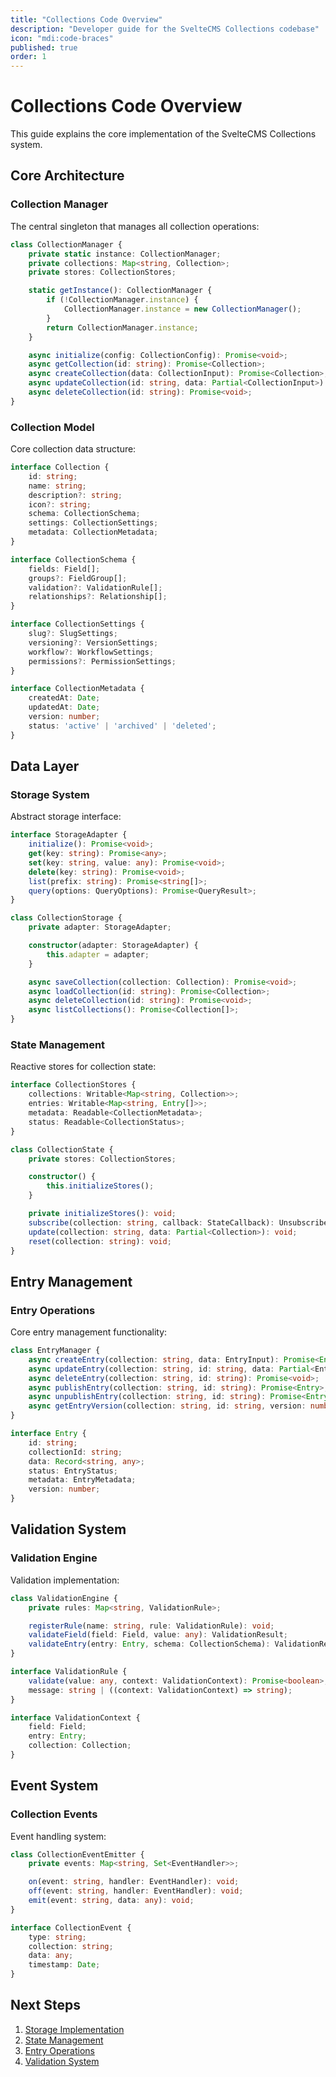 ```yaml
---
title: "Collections Code Overview"
description: "Developer guide for the SvelteCMS Collections codebase"
icon: "mdi:code-braces"
published: true
order: 1
---
```


# Collections Code Overview

This guide explains the core implementation of the SvelteCMS Collections system.

## Core Architecture

### Collection Manager

The central singleton that manages all collection operations:

```typescript
class CollectionManager {
    private static instance: CollectionManager;
    private collections: Map<string, Collection>;
    private stores: CollectionStores;

    static getInstance(): CollectionManager {
        if (!CollectionManager.instance) {
            CollectionManager.instance = new CollectionManager();
        }
        return CollectionManager.instance;
    }

    async initialize(config: CollectionConfig): Promise<void>;
    async getCollection(id: string): Promise<Collection>;
    async createCollection(data: CollectionInput): Promise<Collection>;
    async updateCollection(id: string, data: Partial<CollectionInput>): Promise<Collection>;
    async deleteCollection(id: string): Promise<void>;
}
```

### Collection Model

Core collection data structure:

```typescript
interface Collection {
    id: string;
    name: string;
    description?: string;
    icon?: string;
    schema: CollectionSchema;
    settings: CollectionSettings;
    metadata: CollectionMetadata;
}

interface CollectionSchema {
    fields: Field[];
    groups?: FieldGroup[];
    validation?: ValidationRule[];
    relationships?: Relationship[];
}

interface CollectionSettings {
    slug?: SlugSettings;
    versioning?: VersionSettings;
    workflow?: WorkflowSettings;
    permissions?: PermissionSettings;
}

interface CollectionMetadata {
    createdAt: Date;
    updatedAt: Date;
    version: number;
    status: 'active' | 'archived' | 'deleted';
}
```

## Data Layer

### Storage System

Abstract storage interface:

```typescript
interface StorageAdapter {
    initialize(): Promise<void>;
    get(key: string): Promise<any>;
    set(key: string, value: any): Promise<void>;
    delete(key: string): Promise<void>;
    list(prefix: string): Promise<string[]>;
    query(options: QueryOptions): Promise<QueryResult>;
}

class CollectionStorage {
    private adapter: StorageAdapter;

    constructor(adapter: StorageAdapter) {
        this.adapter = adapter;
    }

    async saveCollection(collection: Collection): Promise<void>;
    async loadCollection(id: string): Promise<Collection>;
    async deleteCollection(id: string): Promise<void>;
    async listCollections(): Promise<Collection[]>;
}
```

### State Management

Reactive stores for collection state:

```typescript
interface CollectionStores {
    collections: Writable<Map<string, Collection>>;
    entries: Writable<Map<string, Entry[]>>;
    metadata: Readable<CollectionMetadata>;
    status: Readable<CollectionStatus>;
}

class CollectionState {
    private stores: CollectionStores;

    constructor() {
        this.initializeStores();
    }

    private initializeStores(): void;
    subscribe(collection: string, callback: StateCallback): Unsubscriber;
    update(collection: string, data: Partial<Collection>): void;
    reset(collection: string): void;
}
```

## Entry Management

### Entry Operations

Core entry management functionality:

```typescript
class EntryManager {
    async createEntry(collection: string, data: EntryInput): Promise<Entry>;
    async updateEntry(collection: string, id: string, data: Partial<EntryInput>): Promise<Entry>;
    async deleteEntry(collection: string, id: string): Promise<void>;
    async publishEntry(collection: string, id: string): Promise<Entry>;
    async unpublishEntry(collection: string, id: string): Promise<Entry>;
    async getEntryVersion(collection: string, id: string, version: number): Promise<Entry>;
}

interface Entry {
    id: string;
    collectionId: string;
    data: Record<string, any>;
    status: EntryStatus;
    metadata: EntryMetadata;
    version: number;
}
```

## Validation System

### Validation Engine

Validation implementation:

```typescript
class ValidationEngine {
    private rules: Map<string, ValidationRule>;

    registerRule(name: string, rule: ValidationRule): void;
    validateField(field: Field, value: any): ValidationResult;
    validateEntry(entry: Entry, schema: CollectionSchema): ValidationResults;
}

interface ValidationRule {
    validate(value: any, context: ValidationContext): Promise<boolean>;
    message: string | ((context: ValidationContext) => string);
}

interface ValidationContext {
    field: Field;
    entry: Entry;
    collection: Collection;
}
```

## Event System

### Collection Events

Event handling system:

```typescript
class CollectionEventEmitter {
    private events: Map<string, Set<EventHandler>>;

    on(event: string, handler: EventHandler): void;
    off(event: string, handler: EventHandler): void;
    emit(event: string, data: any): void;
}

interface CollectionEvent {
    type: string;
    collection: string;
    data: any;
    timestamp: Date;
}
```

## Next Steps

1. [Storage Implementation](./02_Storage.md)
2. [State Management](./03_State.md)
3. [Entry Operations](./04_Entries.md)
4. [Validation System](./05_Validation.md)
